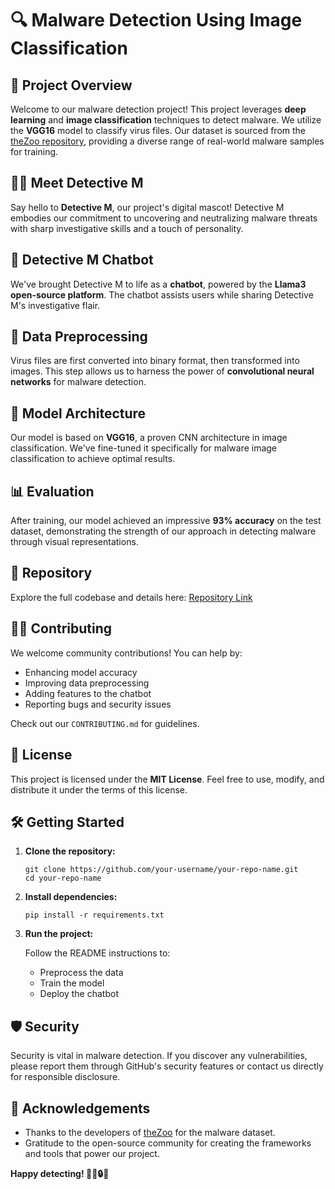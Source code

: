   <h1 class="emoji">🔍 Malware Detection Using Image Classification</h1>

  <h2>🚀 Project Overview</h2>
  <p>
    Welcome to our malware detection project! This project leverages <strong>deep learning</strong> and 
    <strong>image classification</strong> techniques to detect malware. We utilize the <strong>VGG16</strong> model 
    to classify virus files. Our dataset is sourced from the 
    <a href="https://github.com/ytisf/theZoo" target="_blank">theZoo repository</a>, 
    providing a diverse range of real-world malware samples for training.
  </p>

  <h2>🕵️‍♂️ Meet Detective M</h2>
  <p>
    Say hello to <strong>Detective M</strong>, our project's digital mascot! Detective M embodies our commitment 
    to uncovering and neutralizing malware threats with sharp investigative skills and a touch of personality.
  </p>

  <h2>🤖 Detective M Chatbot</h2>
  <p>
    We've brought Detective M to life as a <strong>chatbot</strong>, powered by the 
    <strong>Llama3 open-source platform</strong>. The chatbot assists users while sharing Detective M's 
    investigative flair.
  </p>

  <h2>🔧 Data Preprocessing</h2>
  <p>
    Virus files are first converted into binary format, then transformed into images. This step allows us to 
    harness the power of <strong>convolutional neural networks</strong> for malware detection.
  </p>

  <h2>🧠 Model Architecture</h2>
  <p>
    Our model is based on <strong>VGG16</strong>, a proven CNN architecture in image classification. 
    We've fine-tuned it specifically for malware image classification to achieve optimal results.
  </p>

  <h2>📊 Evaluation</h2>
  <p>
    After training, our model achieved an impressive <strong>93% accuracy</strong> on the test dataset, 
    demonstrating the strength of our approach in detecting malware through visual representations.
  </p>

  <h2>📂 Repository</h2>
  <p>
    Explore the full codebase and details here: <a href="#">Repository Link</a> <!-- Replace with actual URL -->
  </p>

  <h2>👨‍💻 Contributing</h2>
  <p>We welcome community contributions! You can help by:</p>
  <ul>
    <li>Enhancing model accuracy</li>
    <li>Improving data preprocessing</li>
    <li>Adding features to the chatbot</li>
    <li>Reporting bugs and security issues</li>
  </ul>
  <p>Check out our <code>CONTRIBUTING.md</code> for guidelines.</p>

  <h2>📜 License</h2>
  <p>
    This project is licensed under the <strong>MIT License</strong>. Feel free to use, modify, 
    and distribute it under the terms of this license.
  </p>

  <h2>🛠️ Getting Started</h2>
  <ol>
    <li><strong>Clone the repository:</strong>
      <pre><code>git clone https://github.com/your-username/your-repo-name.git
cd your-repo-name</code></pre>
    </li>
    <li><strong>Install dependencies:</strong>
      <pre><code>pip install -r requirements.txt</code></pre>
    </li>
    <li><strong>Run the project:</strong>
      <p>Follow the README instructions to:</p>
      <ul>
        <li>Preprocess the data</li>
        <li>Train the model</li>
        <li>Deploy the chatbot</li>
      </ul>
    </li>
  </ol>

  <h2>🛡️ Security</h2>
  <p>
    Security is vital in malware detection. If you discover any vulnerabilities, 
    please report them through GitHub's security features or contact us directly for responsible disclosure.
  </p>

  <h2>🙏 Acknowledgements</h2>
  <ul>
    <li>Thanks to the developers of <a href="https://github.com/ytisf/theZoo" target="_blank">theZoo</a> for the malware dataset.</li>
    <li>Gratitude to the open-source community for creating the frameworks and tools that power our project.</li>
  </ul>

  <p><strong>Happy detecting! 🕵️‍♂️🔒🚀</strong></p>

</body>
</html>
